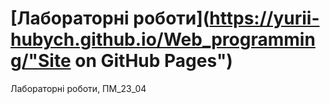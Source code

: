 # [Лабораторні роботи](https://yurii-hubych.github.io/Web_programming/"Site on GitHub Pages")
Лабораторні роботи, ПМ_23_04